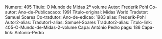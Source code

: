 Numero: 405
Titulo: O Mundo de Midas 2º volume
Autor: Frederik Pohl
Co-autor: 
Ano-de-Publicacaoo: 1991
Titulo-original: Midas World
Tradutor: Samuel Soares
Co-tradutor: 
Ano-de-edicao: 1983
alias: Frederik-Pohl
Autor2-alias: 
Tradutor1-alias: Samuel-Soares
Tradutor2-alias: 
Titulo-link: 405-O-Mundo-de-Midas-2-volume
Capa: António Pedro
pags: 186
Capa-link: Antonio-Pedro